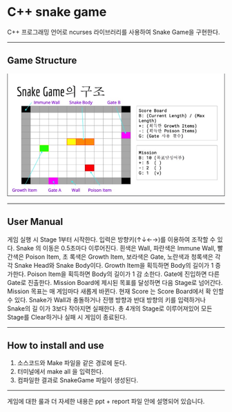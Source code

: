 # C++ snake game

C++ 프로그래밍 언어로 ncurses 라이브러리를 사용하여 Snake Game을 구현한다.

---

## Game Structure

<img src="snakeimg.jpeg">

---

## User Manual

게임 실행 시 Stage 1부터 시작한다. 입력은 방향키(↑↓←→)를 이용하여 조작할 수 있다. Snake 의 이동은 0.5초마다 이루어진다. 흰색은 Wall, 파란색은 Immune Wall, 빨간색은 Poison Item, 초 록색은 Growth Item, 보라색은 Gate, 노란색과 청록색은 각각 Snake Head와 Snake Body이다. Growth Item을 획득하면 Body의 길이가 1 증가한다. Poison Item을 획득하면 Body의 길이가 1 감 소한다. Gate에 진입하면 다른 Gate로 진출한다. Mission Board에 제시된 목표를 달성하면 다음 Stage로 넘어간다. Mission 목표는 매 게임마다 새롭게 바뀐다. 현재 Score 는 Score Board에서 확 인할 수 있다. Snake가 Wall과 충돌하거나 진행 방향과 반대 방향의 키를 입력하거나 Snake의 길 이가 3보다 작아지면 실패한다. 총 4개의 Stage로 이루어져있어 모든 Stage를 Clear하거나 실패 시 게임이 종료된다.

---

## How to install and use

1. 소스코드와 Make 파일을 같은 경로에 둔다.
2. 터미널에서 make all 을 입력한다.
3. 컴파일한 결과로 SnakeGame 파일이 생성된다.

---

게임에 대한 룰과 더 자세한 내용은 ppt + report 파일 안에 설명되어 있습니다.
